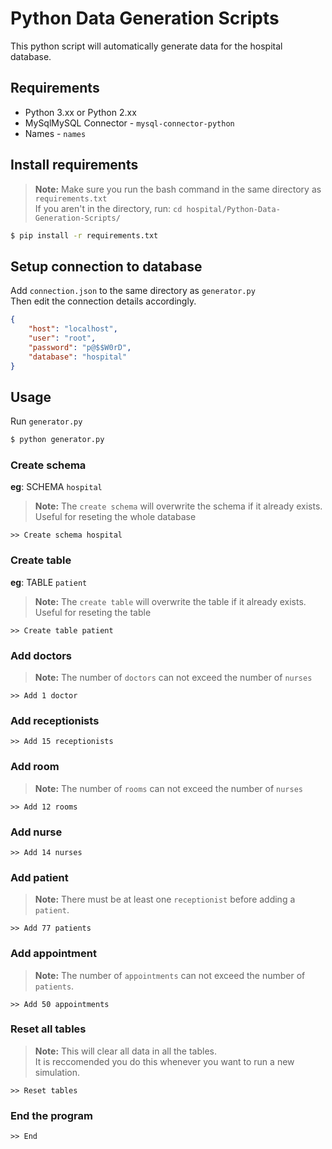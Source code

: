 # Python Data Generation Scripts
This python script will automatically generate data for the hospital database.

## Requirements

- Python 3.xx or Python 2.xx
- MySqlMySQL Connector - `mysql-connector-python`
- Names - `names`

## Install requirements
> <b>Note:</b> Make sure you run the bash command in the same directory as `requirements.txt`<br>If you aren't in the directory, run: `cd hospital/Python-Data-Generation-Scripts/`
```bash
$ pip install -r requirements.txt
```
## Setup connection to database
Add `connection.json` to the same directory as `generator.py`<br>Then edit the connection details accordingly.
```json
{
    "host": "localhost",
    "user": "root",
    "password": "p@$$W0rD",
    "database": "hospital"
}
```
## Usage 
Run `generator.py`
```bash
$ python generator.py
```
### Create schema<br>
**eg**: SCHEMA `hospital`
> <b>Note:</b> The `create schema` will overwrite the schema if it already exists.<br>Useful for reseting the whole database
```
>> Create schema hospital
```
### Create table
**eg**: TABLE `patient`
> <b>Note:</b> The `create table` will overwrite the table if it already exists. <br>Useful for reseting the table
```
>> Create table patient
```
### Add doctors
> <b>Note:</b> The number of `doctors` can not exceed the number of `nurses`
```
>> Add 1 doctor
```
### Add receptionists
```
>> Add 15 receptionists
```
### Add room
> <b>Note:</b> The number of `rooms` can not exceed the number of `nurses`
```
>> Add 12 rooms
```
### Add nurse
```
>> Add 14 nurses
```
### Add patient
> <b>Note:</b> There must be at least one `receptionist` before adding a `patient`.
```
>> Add 77 patients
```
### Add appointment
> <b>Note:</b> The number of `appointments` can not exceed the number of `patients`.
```
>> Add 50 appointments
```
### Reset all tables
> <b>Note:</b> This will clear all data in all the tables.<br>It is reccomended you do this whenever you want to run a new simulation.
```
>> Reset tables
```
### End the program
```
>> End
```
